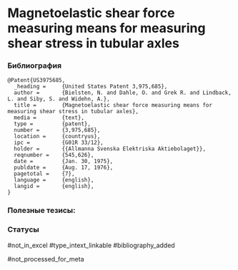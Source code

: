 # Magnetoelastic shear force measuring means for measuring shear stress in tubular axles

### Библиография
```
@Patent{US3975685,
  _heading =     {United States Patent 3,975,685},
  author =       {Bielsten, N. and Dahle, O. and Grek R. and Lindback, L. and Siby, S. and Widehn, A.},
  title =        {Magnetoelastic shear force measuring means for measuring shear stress in tubular axles},
  media =        {text},
  type =         {patent},
  number =       {3,975,685},
  location =     {countryus},
  ipc =          {G01R 33/12},
  holder =       {{Allmanna Svenska Elektriska Aktiebolaget}},
  reqnumber =    {545,626},
  date =         {Jan. 30, 1975},
  publdate =     {Aug. 17, 1976},
  pagetotal =    {7},
  language =     {english},
  langid =       {english},
}
```

### Полезные тезисы:

### Статусы
#not_in_excel 
#type_intext_linkable
#bibliography_added

#not_processed_for_meta
